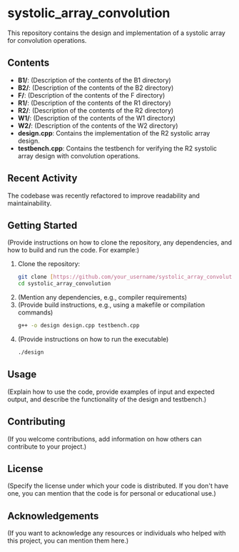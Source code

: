 # systolic_array_convolution

This repository contains the design and implementation of a systolic array for convolution operations.

## Contents

* **B1/**: (Description of the contents of the B1 directory)
* **B2/**: (Description of the contents of the B2 directory)
* **F/**: (Description of the contents of the F directory)
* **R1/**: (Description of the contents of the R1 directory)
* **R2/**: (Description of the contents of the R2 directory)
* **W1/**: (Description of the contents of the W1 directory)
* **W2/**: (Description of the contents of the W2 directory)
* **design.cpp**: Contains the implementation of the R2 systolic array design.
* **testbench.cpp**: Contains the testbench for verifying the R2 systolic array design with convolution operations.

## Recent Activity

The codebase was recently refactored to improve readability and maintainability.

## Getting Started

(Provide instructions on how to clone the repository, any dependencies, and how to build and run the code. For example:)

1.  Clone the repository:
    ```bash
    git clone [https://github.com/your_username/systolic_array_convolution.git](https://github.com/your_username/systolic_array_convolution.git)
    cd systolic_array_convolution
    ```
2.  (Mention any dependencies, e.g., compiler requirements)
3.  (Provide build instructions, e.g., using a makefile or compilation commands)
    ```bash
    g++ -o design design.cpp testbench.cpp
    ```
4.  (Provide instructions on how to run the executable)
    ```bash
    ./design
    ```

## Usage

(Explain how to use the code, provide examples of input and expected output, and describe the functionality of the design and testbench.)

## Contributing

(If you welcome contributions, add information on how others can contribute to your project.)

## License

(Specify the license under which your code is distributed. If you don't have one, you can mention that the code is for personal or educational use.)

## Acknowledgements

(If you want to acknowledge any resources or individuals who helped with this project, you can mention them here.)
